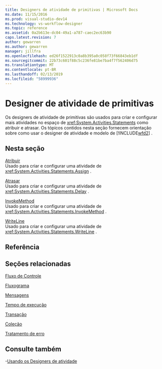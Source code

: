```yaml
---
title: Designers de atividade de primitivas | Microsoft Docs
ms.date: 11/15/2016
ms.prod: visual-studio-dev14
ms.technology: vs-workflow-designer
ms.topic: reference
ms.assetid: 0a2b613e-dc04-49a1-a787-caec2ec63b90
caps.latest.revision: 7
author: gewarren
ms.author: gewarren
manager: jillfra
ms.openlocfilehash: ed26f1522913c0a8b395a0c058f73f66843eb1df
ms.sourcegitcommit: 22b73c601f88c5c236fe81be7ba4f7f562406d75
ms.translationtype: MT
ms.contentlocale: pt-BR
ms.lasthandoff: 02/13/2019
ms.locfileid: "58999936"
---
```

# <a name="primitives-activity-designers"></a>Designer de atividade de primitivas
Os designers de atividade de primitivas são usados para criar e configurar mais atividades no espaço de <xref:System.Activities.Statements> como atribuir e atrasar. Os tópicos contidos nesta seção fornecem orientação sobre como usar o designer de atividade e modelo de [!INCLUDE[wfd2](../includes/wfd2-md.md)] .  
  
## <a name="in-this-section"></a>Nesta seção  
 [Atribuir](../workflow-designer/assign-activity-designer.md)  
 Usado para criar e configurar uma atividade de <xref:System.Activities.Statements.Assign> .  
  
 [Atrasar](../workflow-designer/delay-activity-designer.md)  
 Usado para criar e configurar uma atividade de <xref:System.Activities.Statements.Delay> .  
  
 [InvokeMethod](../workflow-designer/invokemethod-activity-designer.md)  
 Usado para criar e configurar uma atividade de <xref:System.Activities.Statements.InvokeMethod> .  
  
 [WriteLine](../workflow-designer/writeline-activity-designer.md)  
 Usado para criar e configurar uma atividade de <xref:System.Activities.Statements.WriteLine> .  
  
## <a name="reference"></a>Referência  
  
## <a name="related-sections"></a>Seções relacionadas  
 [Fluxo de Controle](../workflow-designer/control-flow-activity-designers.md)  
  
 [Fluxograma](../workflow-designer/flowchart-activity-designers.md)  
  
 [Mensagens](../workflow-designer/messaging-activity-designers.md)  
  
 [Tempo de execução](../workflow-designer/runtime-activity-designers.md)  
  
 [Transação](../workflow-designer/transaction-activity-designers.md)  
  
 [Coleção](../workflow-designer/collection-activity-designers.md)  
  
 [Tratamento de erro](../workflow-designer/error-handling-activity-designers.md)  
  
## <a name="see-also"></a>Consulte também

-[Usando os Designers de atividade](../workflow-designer/using-the-activity-designers.md)
